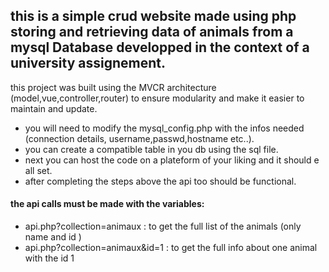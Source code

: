## this is a simple crud website made using php storing and retrieving data of animals from a mysql Database developped in the context of a university assignement.

this project was built using the MVCR architecture (model,vue,controller,router) to ensure modularity and make it easier to maintain and update.  
- you will need to modify the mysql_config.php with the infos needed (connection details, username,passwd,hostname etc..).
- you can create a compatible table in you db using the sql file.
- next you can host the code on a plateform of your liking and it should e all set.
- after completing the steps above the api too should be functional.

#### the api calls must be made with the variables:
- api.php?collection=animaux : to get the full list of the animals (only name and id )
- api.php?collection=animaux&id=1 : to get the full info about one animal with the id 1 
